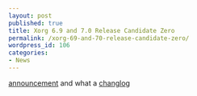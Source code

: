 ```yaml
---
layout: post
published: true
title: Xorg 6.9 and 7.0 Release Candidate Zero
permalink: /xorg-69-and-70-release-candidate-zero/
wordpress_id: 106
categories:
- News
---
```



<a href="http://lists.freedesktop.org/archives/xorg/2005-August/008963.html">announcement</a> and what a <a href="http://xorg.freedesktop.org/wiki/ChangesSince68">changlog</a>  
